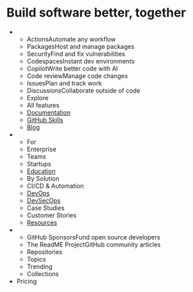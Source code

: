 # Build software better, together

*
  * ActionsAutomate any workflow
  * PackagesHost and manage packages
  * SecurityFind and fix vulnerabilities
  * CodespacesInstant dev environments
  * CopilotWrite better code with AI
  * Code reviewManage code changes
  * IssuesPlan and track work
  * DiscussionsCollaborate outside of code
  * Explore
  * All features
  * [Documentation](https://docs.github.com/)
  * [GitHub Skills](https://skills.github.com/)
  * [Blog](https://github.blog/)
*
  * For
  * Enterprise
  * Teams
  * Startups
  * [Education](https://education.github.com/)
  * By Solution
  * CI/CD & Automation
  * [DevOps](https://resources.github.com/devops/)
  * [DevSecOps](https://resources.github.com/devops/fundamentals/devsecops/)
  * Case Studies
  * Customer Stories
  * [Resources](https://resources.github.com/)
*
  * GitHub SponsorsFund open source developers
  * The ReadME ProjectGitHub community articles
  * Repositories
  * Topics
  * Trending
  * Collections
* Pricing
